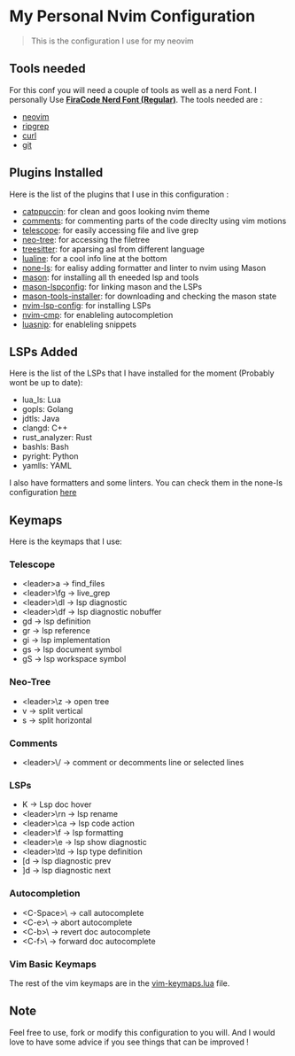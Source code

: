 # My Personal Nvim Configuration

> This is the configuration I use for my neovim

## Tools needed

For this conf you will need a couple of tools as well as a nerd Font. I personally Use [**FiraCode Nerd Font (Regular)**](https://github.com/ryanoasis/nerd-fonts/releases/download/v3.4.0/FiraCode.zip).
The tools needed are :

- [neovim](https://github.com/neovim/neovim)
- [ripgrep](https://github.com/BurntSushi/ripgrep)
- [curl](https://github.com/curl/curl)
- [git](https://github.com/git/git)

## Plugins Installed

Here is the list of the plugins that I use in this configuration :

- [catppuccin](https://github.com/catppuccin/nvim): for clean and goos looking nvim theme
- [comments](https://github.com/numToStr/Comment.nvim): for commenting parts of the code direclty using vim motions
- [telescope](https://github.com/nvim-telescope/telescope.nvim): for easily accessing file and live grep
- [neo-tree](https://github.com/nvim-neo-tree/neo-tree.nvim): for accessing the filetree
- [treesitter](https://github.com/nvim-treesitter/nvim-treesitter): for aparsing asl from different language
- [lualine](https://github.com/nvim-lualine/lualine.nvim): for a cool info line at the bottom
- [none-ls](https://github.com/nvimtools/none-ls.nvim): for ealisy adding formatter and linter to nvim using Mason
- [mason](https://github.com/mason-org/mason.nvim): for installing all th eneeded lsp and tools
- [mason-lspconfig](https://github.com/mason-org/mason-lspconfig.nvim): for linking mason and the LSPs
- [mason-tools-installer](https://github.com/WhoIsSethDaniel/mason-tool-installer.nvim): for downloading and checking the mason state
- [nvim-lsp-config](https://github.com/neovim/nvim-lspconfig): for installing LSPs
- [nvim-cmp](https://github.com/hrsh7th/nvim-cmp): for enableling autocompletion
- [luasnip](https://github.com/L3MON4D3/LuaSnip): for enableling snippets

## LSPs Added

Here is the list of the LSPs that I have installed for the moment (Probably wont be up to date):

- lua_ls: Lua
- gopls: Golang
- jdtls: Java
- clangd: C++
- rust_analyzer: Rust
- bashls: Bash
- pyright: Python
- yamlls: YAML

I also have formatters and some linters. You can check them in the none-ls configuration [here](./lua/plugins/none-ls.lua)

## Keymaps

Here is the keymaps that I use:

### Telescope

- \<leader\>a -> find_files
- \<leader>\fg -> live_grep
- \<leader>\dl -> lsp diagnostic
- \<leader>\df -> lsp diagnostic nobuffer
- gd -> lsp definition
- gr -> lsp reference
- gi -> lsp implementation
- gs -> lsp document symbol
- gS -> lsp workspace symbol

### Neo-Tree

- \<leader>\z -> open tree
- v -> split vertical
- s -> split horizontal

### Comments

- \<leader>\\/ -> comment or decomments line or selected lines

### LSPs

- K -> Lsp doc hover
- \<leader>\rn -> lsp rename
- \<leader>\ca -> lsp code action
- \<leader>\f -> lsp formatting
- \<leader>\e -> lsp show diagnostic
- \<leader>\td -> lsp type definition
- [d -> lsp diagnostic prev
- ]d -> lsp diagnostic next

### Autocompletion

- \<C-Space>\ -> call autocomplete
- \<C-e>\ -> abort autocomplete
- \<C-b>\ -> revert doc autocomplete
- \<C-f>\ -> forward doc autocomplete

### Vim Basic Keymaps

The rest of the vim keymaps are in the [vim-keymaps.lua](./lua/vim-keymaps.lua) file.

## Note

Feel free to use, fork or modify this configuration to you will. And I would love to have some advice if you see things that can be improved !
